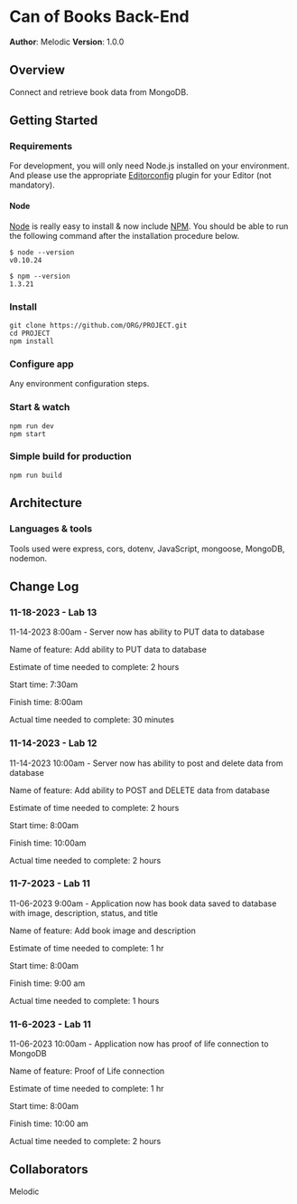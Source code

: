 # Can of Books Back-End

**Author**: Melodic
**Version**: 1.0.0

## Overview

Connect and retrieve book data from MongoDB.

## Getting Started

### Requirements

For development, you will only need Node.js installed on your environment.
And please use the appropriate [Editorconfig](http://editorconfig.org/) plugin for your Editor (not mandatory).

#### Node

[Node](http://nodejs.org/) is really easy to install & now include [NPM](https://npmjs.org/).
You should be able to run the following command after the installation procedure
below.

    $ node --version
    v0.10.24

    $ npm --version
    1.3.21

### Install

    git clone https://github.com/ORG/PROJECT.git
    cd PROJECT
    npm install

### Configure app

Any environment configuration steps.

### Start & watch

    npm run dev
    npm start

### Simple build for production

    npm run build

## Architecture

### Languages & tools

Tools used were express, cors, dotenv, JavaScript, mongoose, MongoDB, nodemon.

## Change Log

### 11-18-2023 - Lab 13

11-14-2023 8:00am - Server now has ability to PUT data to database

Name of feature: Add ability to PUT data to database

Estimate of time needed to complete: 2 hours

Start time: 7:30am

Finish time: 8:00am

Actual time needed to complete: 30 minutes

### 11-14-2023 - Lab 12

11-14-2023 10:00am - Server now has ability to post and delete data from database

Name of feature: Add ability to POST and DELETE data from database

Estimate of time needed to complete: 2 hours

Start time: 8:00am

Finish time: 10:00am

Actual time needed to complete: 2 hours

### 11-7-2023 - Lab 11

11-06-2023 9:00am - Application now has book data saved to database with image, description, status, and title

Name of feature: Add book image and description

Estimate of time needed to complete: 1 hr

Start time: 8:00am

Finish time: 9:00 am

Actual time needed to complete: 1 hours

### 11-6-2023 - Lab 11

11-06-2023 10:00am - Application now has proof of life connection to MongoDB

Name of feature: Proof of Life connection

Estimate of time needed to complete: 1 hr

Start time: 8:00am

Finish time: 10:00 am

Actual time needed to complete: 2 hours

## Collaborators

Melodic
